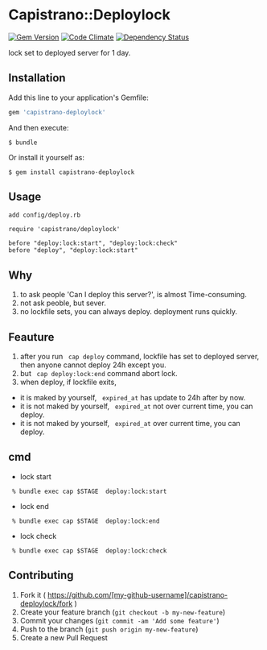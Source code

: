 # Capistrano::Deploylock

[![Gem Version](https://badge.fury.io/rb/capistrano-deploylock.svg?style=flat)](http://badge.fury.io/rb/capistrano-deploylock)
[![Code Climate](https://codeclimate.com/github/tetuyoko/capistrano-deploylock/badges/gpa.svg?style=flat)](https://codeclimate.com/github/tetuyoko/capistrano-deploylock)
[![Dependency Status](https://gemnasium.com/tetuyoko/capistrano-deploylock.svg?style=flat)](https://gemnasium.com/tetuyoko/capistrano-deploylock)

lock set to deployed server for 1 day.

## Installation

Add this line to your application's Gemfile:

```ruby
gem 'capistrano-deploylock'
```

And then execute:

    $ bundle

Or install it yourself as:

    $ gem install capistrano-deploylock

## Usage

    add config/deploy.rb

    require 'capistrano/deploylock'

~~~
before "deploy:lock:start", "deploy:lock:check"
before "deploy", "deploy:lock:start"
~~~

## Why
1. to ask people 'Can I deploy this server?', is almost Time-consuming.
1. not ask peoble, but sever.
1. no lockfile sets, you can always deploy. deployment runs quickly.

## Feauture
1. after you run `` cap deploy`` command, lockfile has set to deployed server, then anyone cannot deploy 24h except you.
1. but `` cap deploy:lock:end`` command abort lock.
1. when deploy, if lockfile exits, 

* it is maked by yourself,  `` expired_at`` has update to 24h after by now.
* it is not maked by yourself, `` expired_at`` not over current time, you can deploy.
* it is not maked by yourself, `` expired_at`` over current time, you can deploy.


## cmd 

* lock start

~~~
 % bundle exec cap $STAGE  deploy:lock:start
~~~

* lock end

~~~
 % bundle exec cap $STAGE  deploy:lock:end
~~~

* lock check

~~~
 % bundle exec cap $STAGE  deploy:lock:check
~~~



## Contributing

1. Fork it ( https://github.com/[my-github-username]/capistrano-deploylock/fork )
2. Create your feature branch (`git checkout -b my-new-feature`)
3. Commit your changes (`git commit -am 'Add some feature'`)
4. Push to the branch (`git push origin my-new-feature`)
5. Create a new Pull Request
